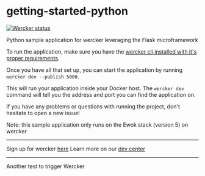 getting-started-python
======================

[![Wercker
status](https://app.wercker.com/status/b312ecb5c6fdd7c6eb871455a5b8964e/s)](https://app.wercker.com/project/bykey/b312ecb5c6fdd7c6eb871455a5b8964e)

Python sample application for wercker leveraging the Flask
microframework

To run the application, make sure you have the [wercker cli installed with it's proper requirements](http://devcenter.wercker.com/learn/basics/the-wercker-cli.html).

Once you have all that set up, you can start the application by running `wercker dev --publish 5000`. 

This will run your application inside your Docker host. The `wercker dev` command will tell you the address and port you can find the application on.

If you have any problems or questions with running the project, don't hesitate to open a new issue!

Note: this sample application only runs on the Ewok stack (version 5) on wercker

---
Sign up for wercker [here](http://wercker.com)
Learn more on our [dev center](http://devcenter.wercker.com)

---
Another test to trigger Wercker
